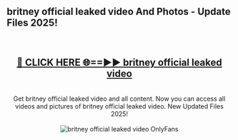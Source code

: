 <h2>britney official leaked video And Photos - Update Files 2025!</h2>
<br>
<div align="center">
<h2><a href="https://linkcuts.com/hfmhzwbr" rel="nofollow">🔴 CLICK HERE 🌐==►► britney official leaked video</a></h2>
<br>
Get britney official leaked video and all content. Now you can access all videos and pictures of britney official leaked video. New Updated Files 2025!
<br>
<br>
<a href="https://linkcuts.com/hfmhzwbr" rel="nofollow" data-target="animated-image.originalLink"><img src="https://i.ibb.co.com/WyWwxjT/player-gif2.gif" alt="britney official leaked video OnlyFans" style="max-width: 100%; display: inline-block;" data-target="animated-image.originalImage"></a>
</div>
<br>